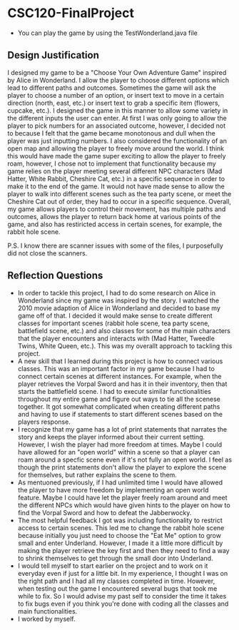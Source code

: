 # CSC120-FinalProject

* You can play the game by using the TestWonderland.java file
## Design Justification

 I designed my game to be a "Choose Your Own Adventure Game" inspired by Alice in Wonderland. I allow the player to choose different options which lead to different paths and outcomes. Sometimes the game will ask the player to choose a number of an option, or insert text to move in a certain direction (north, east, etc.) or insert text to grab a specific item (flowers, cupcake, etc.). I designed the game in this manner to allow some variety in the different inputs the user can enter. At first I was only going to allow the player to pick numbers for an associated outcome, however, I decided not to because I felt that the game became monotonous and dull when the player was just inputting numbers. I also considered the functionality of an open map and allowing the player to freely move around the world. I think this would have made the game super exciting to allow the player to freely roam, however, I chose not to implement that functionality because my game relies on the player meeting several different NPC characters (Mad Hatter, White Rabbit, Cheshire Cat, etc.) in a specific sequence in order to make it to the end of the game. It would not have made sense to allow the player to walk into different scenes such as the tea party scene, or meet the Cheshire Cat out of order, they had to occur in a specific sequence. Overall, my game allows players to control their movement, has multiple paths and outcomes, allows the player to return back home at various points of the game, and also has restiricted access in certain scenes, for example, the rabbit hole scene.

 P.S. I know there are scanner issues with some of the files, I purposefully did not close the scanners.
  
## Reflection Questions
 - In order to tackle this project, I had to do some research on Alice in Wonderland since my game was inspired by the story. I watched the 2010 movie adaption of Alice in Wonderland and decided to base my game off of that. I decided it would make sense to create different classes for important scenes (rabbit hole scene, tea party scene, battlefield scene, etc.) and also classes for some of the main characters that the player encounters and interacts with (Mad Hatter, Tweedle Twins, White Queen, etc.). This was my overallt approach to tackling this project.
 - A new skill that I learned during this project is how to connect various classes. This was an important factor in my game because I had to connect certain scenes at different instances. For example, when the player retrieves the Vorpal Sword and has it in their inventory, then that starts the battlefield scene. I had to execute similar functionalities throughout my entire game and figure out ways to tie all the scenese together. It got somewhat complicated when creating different paths and having to use if statements to start different scenes based on the players response. 
 - I recognize that my game has a lot of print statements that narrates the story and keeps the player informed about their current setting. However, I wish the player had more freedom at times. Maybe I could have allowed for an "open world" within a scene so that a player can roam around a specfic scene even if it's not fully an open world. I feel as though the print statements don't allow the player to explore the scene for themselves, but rather explains the scene to them.
 - As mentuoned previously, if I had unlimited time I would have allowed the player to have more freedom by implementing an open world feature. Maybe I could have let the player freely roam around and meet the different NPCs which would have given hints to the player on how to find the Vorpal Sword and how to defeat the Jabberwocky. 
 - The most helpful feedback I got was including functionality to restrict access to certain scenes. This led me to change the rabbit hole scene because initially you just need to choose the "Eat Me" option to grow small and enter Underland. However, I made it a little more difficult by making the player retrieve the key first and then they need to find a way to shrink themselves to get through the small door into Underland.
 - I would tell myself to start earlier on the project and to work on it everyday even if just for a little bit. In my experience, I thought I was on the right path and I had all my classes completed in time. However, when testing out the game I encountered several bugs that took me while to fix. So I would advise my past self to consider the time it takes to fix bugs even if you think you're done with coding all the classes and main functionalities. 
 - I worked by myself.
